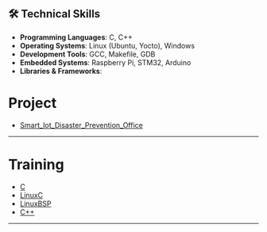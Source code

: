 ## 🛠️ Technical Skills

- **Programming Languages**: C, C++
- **Operating Systems**: Linux (Ubuntu, Yocto), Windows
- **Development Tools**: GCC, Makefile, GDB
- **Embedded Systems**: Raspberry Pi, STM32, Arduino
- **Libraries & Frameworks**:

# Project
- [Smart_Iot_Disaster_Prevention_Office](https://github.com/Kim-MS-99/Smart_Iot_Disaster_Prevention_Office)<br>
---
# Training
- [C](#)<br>
- [LinuxC](https://github.com/Kim-MS-99/IntelAISW_LinuxC)<br>
- [LinuxBSP](https://github.com/Kim-MS-99/IntelAISW_LinuxBsp)<br>
- [C++](https://github.com/Kim-MS-99/IntelAISW_cpp)
---
<!--
**Kim-MS-99/Kim-MS-99** is a ✨ _special_ ✨ repository because its `README.md` (this file) appears on your GitHub profile.

Here are some ideas to get you started:

- 🔭 I’m currently working on ...
- 🌱 I’m currently learning ...
- 👯 I’m looking to collaborate on ...
- 🤔 I’m looking for help with ...
- 💬 Ask me about ...
- 📫 How to reach me: ...
- 😄 Pronouns: ...
- ⚡ Fun fact: ...
-->

